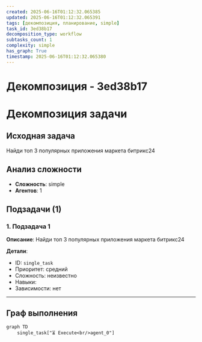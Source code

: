 ```yaml
---
created: 2025-06-16T01:12:32.065385
updated: 2025-06-16T01:12:32.065391
tags: [декомпозиция, планирование, simple]
task_id: 3ed38b17
decomposition_type: workflow
subtasks_count: 1
complexity: simple
has_graph: True
timestamp: 2025-06-16T01:12:32.065380
---
```


# Декомпозиция - 3ed38b17

# Декомпозиция задачи

## Исходная задача
Найди топ 3 популярных приложения маркета битрикс24

## Анализ сложности
- **Сложность**: simple
- **Агентов**: 1

## Подзадачи (1)

### 1. Подзадача 1

**Описание**: Найди топ 3 популярных приложения маркета битрикс24

**Детали**:
- ID: `single_task`
- Приоритет: средний
- Сложность: неизвестно
- Навыки: 
- Зависимости: нет

---

## Граф выполнения

```mermaid
graph TD
    single_task["⏳ Execute<br/>agent_0"]
```

